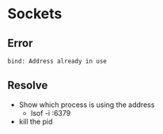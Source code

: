 # Sockets

## Error

```
bind: Address already in use
```

## Resolve

- Show which process is using the address
  - lsof -i :6379
- kill the pid
